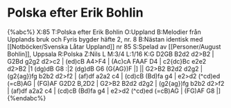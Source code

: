 # Polska efter Erik Bohlin

{%abc%}
X:85
T:Polska efter Erik Bohlin
O:Uppland
B:Melodier från Upplands bruk och Fyris bygder häfte 2, nr. 8
B:Nästan identisk med [[Notböcker/Svenska Låtar Uppland]] nr 85
S:Spelad av [[Personer/August Bohlin]], Uppsala
R:Polska
Z:Nils L
M:3/4
L:1/16
K:G
D2GB B2d2 d2>B2 | G2Bd g2g2 d2>c2 | (ed)cB A4>F4 | (Ac)cA FAAF D4 |
c2{dc}Bc e2e2 d2>B2 |1 (dg)dB G8 :|2 (dg)dB G6 (G{AG})F |] 
|| G2>B2 B2d2 d2g2 | (g2{ag})fg b2b2 d2>f2 | (af)df a2a2 c4 | 
  (cd)cB (Bd)fa g4 | e2>d2 (^cd)ed (=cB)AG | (FG)AF G2D2 B,2D2 |
   G2>B2 B2d2 d2g2 | (g2{ag})fg b2b2 d2>f2 | (af)df a2a2 c4 | 
  (cd)cB (Bd)fa g4 | e2>d2 (^cd)ed (=cB)AG | (FG)AF G8 |]
{%endabc%}
